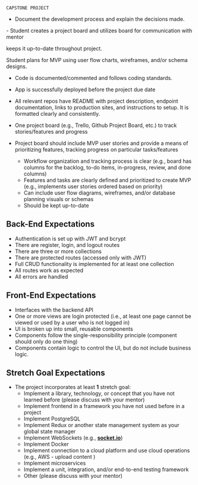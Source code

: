    CAPSTONE PROJECT 



- Document the development process and explain the decisions made.

- Student creates a project board and utilizes board for communication with mentor

 keeps it up-to-date throughout project. 
 
 Student plans for MVP using user flow charts, wireframes, and/or schema designs.

- Code is documented/commented and follows coding standards.

- App is successfully deployed before the project due date

- All relevant repos have README with project description, endpoint documentation,
 links to production sites, and instructions to setup. It is formatted clearly
 and consistently.

- One project board (e.g., Trello, Github Project Board, etc.) to track
  stories/features and progress

-  Project board should include MVP user stories and provide a means of 
   prioritizing features, tracking progress on particular tasks/features
    - Workflow organization and tracking process is clear (e.g., board has columns
      for the backlog, to-do items, in-progress, review, and done columns)
    - Features and tasks are clearly defined and prioritized to create MVP
      (e.g., implements user stories ordered based on priority)
    - Can include user flow diagrams, wireframes, and/or database planning visuals
      or schemas
    - Should be kept up-to-date


## Back-End Expectations


- Authentication is set up with JWT and bcrypt
- There are register, login, and logout routes
- There are three or more collections
- There are protected routes (accessed only with JWT)
- Full CRUD functionality is implemented for at least one collection
- All routes work as expected
- All errors are handled


## Front-End Expectations

- Interfaces with the backend API
- One or more views are login protected (i.e., at least one page cannot be viewed
  or used by a user who is not logged in)
- UI is broken up into small, reusable components
- Components follow the single-responsibility principle (component should only do
  one thing)
- Components contain logic to control the UI, but do not include business logic.


## Stretch Goal Expectations

- The project incorporates at least **1** stretch goal:
    - Implement a library, technology, or concept that you have not learned before
      (please discuss with your mentor)
    - Implement frontend in a framework you have not used before in a project
    - Implement PostgreSQL
    - Implement Redux or another state management system as your global state
      manager
    - Implement WebSockets (e.g., **[socket.io](https://socket.io/)**)
    - Implement Docker
    - Implement connection to a cloud platform and use cloud operations (e.g., 
      AWS - upload content )
    - Implement microservices
    - Implement a unit, integration, and/or end-to-end testing framework
    - Other (please discuss with your mentor)





